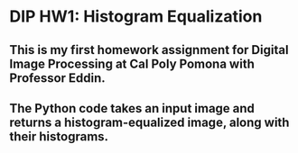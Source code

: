 # DIP HW1: Histogram Equalization
## This is my first homework assignment for Digital Image Processing at Cal Poly Pomona with Professor Eddin.
## The Python code takes an input image and returns a histogram-equalized image, along with their histograms.
